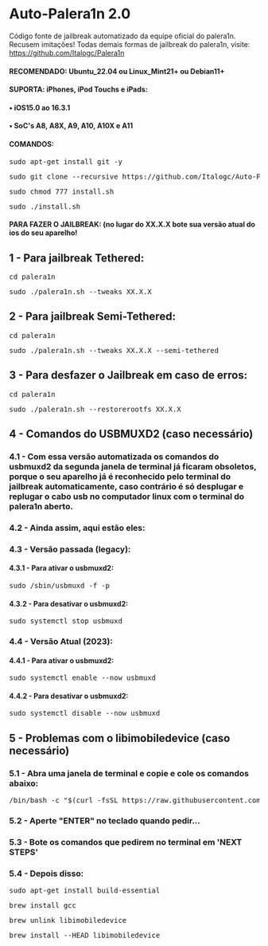 # Auto-Palera1n 2.0
Código fonte de jailbreak automatizado da equipe oficial do palera1n. Recusem imitações!
Todas demais formas de jailbreak do palera1n, visite:
https://github.com/Italogc/Palera1n


<h4>RECOMENDADO: Ubuntu_22.04 ou Linux_Mint21+ ou Debian11+</h4>

<h4>SUPORTA: iPhones, iPod Touchs e iPads:</h4>
<h4>• iOS15.0 ao 16.3.1</h4>
<h4>• SoC's A8, A8X, A9, A10, A10X e A11</h4>

<h4>COMANDOS:</h4>

<pre>sudo apt-get install git -y</pre>

<pre>sudo git clone --recursive https://github.com/Italogc/Auto-Palera1n2 && cd Auto-Palera1n2</pre>

<pre>sudo chmod 777 install.sh</pre>

<pre>sudo ./install.sh</pre>


<h4>PARA FAZER O JAILBREAK: (no lugar do XX.X.X bote sua versão atual do ios do seu aparelho!</h4>

<h2>1 - Para jailbreak Tethered:</h2>

<pre>cd palera1n</pre>

<pre>sudo ./palera1n.sh --tweaks XX.X.X</pre>


<h2>2 - Para jailbreak Semi-Tethered:</h2>

<pre>cd palera1n</pre>

<pre>sudo ./palera1n.sh --tweaks XX.X.X --semi-tethered</pre>


<h2>3 - Para desfazer o Jailbreak em caso de erros:</h2>

<pre>cd palera1n</pre>

<pre>sudo ./palera1n.sh --restorerootfs XX.X.X</pre>


<h2>4 - Comandos do USBMUXD2 (caso necessário)</h2>
<h3>4.1 - Com essa versão automatizada os comandos do usbmuxd2 da segunda janela de terminal já ficaram obsoletos, porque o seu aparelho já é reconhecido pelo terminal do jailbreak automaticamente, caso contrário é só desplugar e replugar o cabo usb no computador linux com o terminal do palera1n aberto.</h3>
<h3>4.2 - Ainda assim, aqui estão eles:</h3>

<h3>4.3 - Versão passada (legacy):</h3>
<h4>4.3.1 - Para ativar o usbmuxd2:</h4>
<pre>sudo /sbin/usbmuxd -f -p</pre>
<h4>4.3.2 - Para desativar o usbmuxd2:</h4>
<pre>sudo systemctl stop usbmuxd</pre>

<h3>4.4 - Versão Atual (2023):</h3>
<h4>4.4.1 - Para ativar o usbmuxd2:</h4>
<pre>sudo systemctl enable --now usbmuxd</pre>
<h4>4.4.2 - Para desativar o usbmuxd2:</h4>
<pre>sudo systemctl disable --now usbmuxd</pre>


<h2>5 - Problemas com o libimobiledevice (caso necessário)</h2>
<h3>5.1 - Abra uma janela de terminal e copie e cole os comandos abaixo:</h3>
<pre>/bin/bash -c "$(curl -fsSL https://raw.githubusercontent.com/Homebrew/install/HEAD/install.sh)"</pre>

<h3>5.2 - Aperte "ENTER" no teclado quando pedir...</h3>
<h3>5.3 - Bote os comandos que pedirem no terminal em 'NEXT STEPS'</h3>
<h3>5.4 - Depois disso:</h3>
<pre>sudo apt-get install build-essential</pre>
<pre>brew install gcc</pre>
<pre>brew unlink libimobiledevice</pre>
<pre>brew install --HEAD libimobiledevice</pre>




